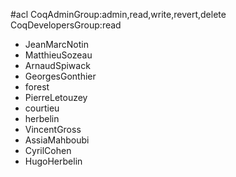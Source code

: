 #acl CoqAdminGroup:admin,read,write,revert,delete CoqDevelopersGroup:read
 * JeanMarcNotin
 * MatthieuSozeau
 * ArnaudSpiwack
 * GeorgesGonthier
 * forest
 * PierreLetouzey
 * courtieu
 * herbelin
 * VincentGross
 * AssiaMahboubi
 * CyrilCohen
 * HugoHerbelin
